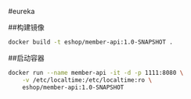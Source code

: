 #eureka

##构建镜像
```Bash
docker build -t eshop/member-api:1.0-SNAPSHOT .
```

##启动容器
```Bash
docker run --name member-api -it -d -p 1111:8080 \
    -v /etc/localtime:/etc/localtime:ro \
    eshop/member-api:1.0-SNAPSHOT
```
